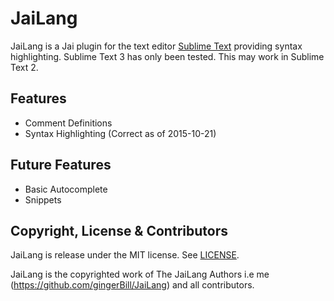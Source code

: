 # JaiLang

JaiLang is a Jai plugin for the text editor [Sublime Text](http://www.sublimetext.com/3) providing syntax highlighting. Sublime Text 3 has only been tested. This may work in Sublime Text 2.

## Features

- Comment Definitions
- Syntax Highlighting (Correct as of 2015-10-21)

## Future Features

- Basic Autocomplete
- Snippets

## Copyright, License & Contributors

JaiLang is release under the MIT license. See [LICENSE](LICENSE).

JaiLang is the copyrighted work of The JaiLang Authors i.e me (https://github.com/gingerBill/JaiLang) and all contributors.

